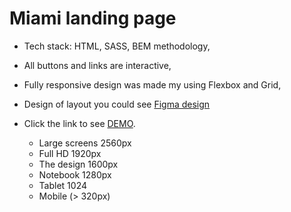 # Miami landing page

- Tech stack: HTML, SASS, BEM methodology,
- All buttons and links are interactive,
- Fully responsive design was made my using Flexbox and Grid,
- Design of layout you could see [Figma design](https://www.figma.com/file/nHz8bflIwJaWP3P99vKTH5/miami_home_new?node-id=0%3A2)
- Click the link to see [DEMO](https://oleksandr-rohatnov.github.io/layout_miami/).

  - Large screens 2560px
  - Full HD 1920px
  - The design 1600px
  - Notebook 1280px
  - Tablet 1024
  - Mobile (> 320px)
